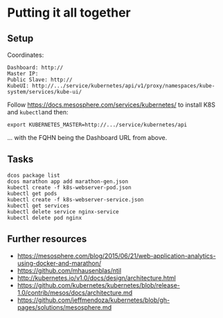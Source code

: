 # Putting it all together

## Setup

Coordinates:

    Dashboard: http://
    Master IP:
    Public Slave: http://
    KubeUI: http://.../service/kubernetes/api/v1/proxy/namespaces/kube-system/services/kube-ui/

Follow https://docs.mesosphere.com/services/kubernetes/ to install K8S and `kubectl`and then:

    export KUBERNETES_MASTER=http://.../service/kubernetes/api
    
... with the FQHN being the Dashboard URL from above.

## Tasks

    dcos package list
    dcos marathon app add marathon-gen.json
    kubectl create -f k8s-webserver-pod.json
    kubectl get pods
    kubectl create -f k8s-webserver-service.json
    kubectl get services
    kubectl delete service nginx-service
    kubectl delete pod nginx

## Further resources

- https://mesosphere.com/blog/2015/06/21/web-application-analytics-using-docker-and-marathon/
- https://github.com/mhausenblas/ntil
- http://kubernetes.io/v1.0/docs/design/architecture.html
- https://github.com/kubernetes/kubernetes/blob/release-1.0/contrib/mesos/docs/architecture.md
- https://github.com/jeffmendoza/kubernetes/blob/gh-pages/solutions/mesosphere.md
